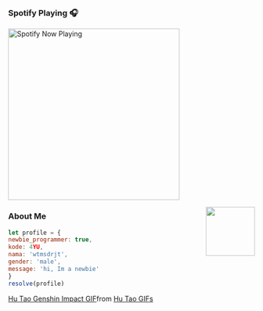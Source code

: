 

### Spotify Playing 🎧

[<img src="https://spotify-rtwone.vercel.app/api/spotify-playing" alt="Spotify Now Playing" width="350" />](https://open.spotify.com/playlist/06AfY6s3OeJOj8gahMwfHO?si=L1czs858Qc-Fkc2Bz8UHWw&utm_source=copy-link)

<img align='right' src="https://media.giphy.com/media/M9gbBd9nbDrOTu1Mqx/giphy.gif" width="100">

### About Me
```js
let profile = {
newbie_programmer: true,
kode: 4YU,
nama: 'wtmsdrjt',
gender: 'male',
message: 'hi, Im a newbie'
}
resolve(profile)
```


<div class="tenor-gif-embed" data-postid="23720476" data-share-method="host" data-aspect-ratio="0.5625" data-width="100%"><a href="https://tenor.com/view/hu-tao-genshin-impact-zhongli-maid-hu-tao-gif-23720476">Hu Tao Genshin Impact GIF</a>from <a href="https://tenor.com/search/hu+tao-gifs">Hu Tao GIFs</a></div> <script type="text/javascript" async src="https://tenor.com/embed.js"></script>
